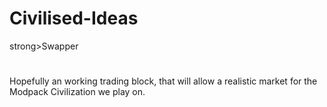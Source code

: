 # Civilised-Ideas

strong>Swapper</strong>
#
Hopefully an working trading block, that will allow a realistic market for the Modpack Civilization we play on.
